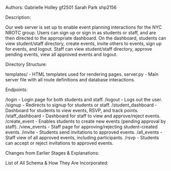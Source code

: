 Authors: 
Gabrielle Holley gf2501
Sarah Park shp2156

Description:

Our web server is set up to enable event planning interactions for the NYC NROTC group. 
Users can sign up or sign in as students or staff, and are then directed to the appropriate dashboard.
On the dashboard, students can view student/staff directory, create events, invite others to events, sign up for events, and logout. 
Staff can view student/staff directory, approve pending events, view all approved events and logout.

Directory Structure:

templates/ - HTML templates used for rendering pages.
server.py - Main server file with all route definitions and database interactions.

Endpoints: 

/login - Login page for both students and staff.
/logout - Logs out the user.
/signup - Redirects to signup for students or staff.
/student_dashboard - Dashboard for students to view events, RSVP, and track points.
/staff_dashboard - Dashboard for staff to view and approve/reject events.
/create_event - Enables students to create new events (pending approval by staff).
/view_events - Staff page for approving/rejecting student-created events.
/invite - Students send invitations to approved events.
/all_events - Staff view of all approved events, including participants.
/rsvp - Students can accept or reject invitations to approved events.

Changes from Earlier Stages & Explanations:

List of All Schema & How They Are Incorporated:

